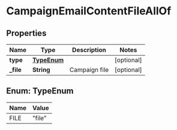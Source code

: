 

# CampaignEmailContentFileAllOf


## Properties

| Name | Type | Description | Notes |
|------------ | ------------- | ------------- | -------------|
|**type** | [**TypeEnum**](#TypeEnum) |  |  [optional] |
|**_file** | **String** | Campaign file |  [optional] |



## Enum: TypeEnum

| Name | Value |
|---- | -----|
| FILE | &quot;file&quot; |



